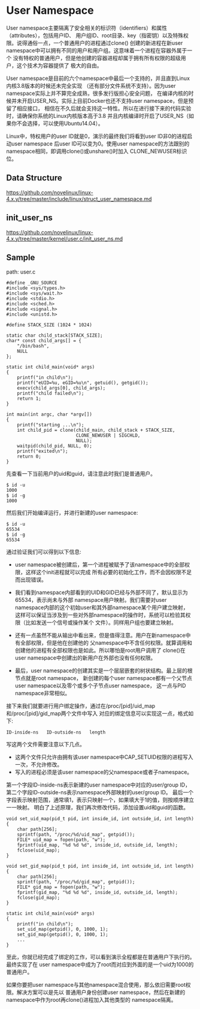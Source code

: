 User Namespace
========================================

User namespace主要隔离了安全相关的标识符（identifiers）和属性（attributes），包括用户ID、
用户组ID、root目录、key（指密钥）以及特殊权限。说得通俗一点，一个普通用户的进程通过clone()
创建的新进程在新user namespace中可以拥有不同的用户和用户组。这意味着一个进程在容器外属于一个
没有特权的普通用户，但是他创建的容器进程却属于拥有所有权限的超级用户，这个技术为容器提供了
极大的自由。

User namespace是目前的六个namespace中最后一个支持的，并且直到Linux内核3.8版本的时候还未完全实现
（还有部分文件系统不支持）。因为user namespace实际上并不算完全成熟，很多发行版担心安全问题，
在编译内核的时候并未开启USER_NS。实际上目前Docker也还不支持user namespace，但是预留了相应接口，
相信在不久后就会支持这一特性。所以在进行接下来的代码实验时，请确保你系统的Linux内核版本高于3.8
并且内核编译时开启了USER_NS（如果你不会选择，可以使用Ubuntu14.04）。

Linux中，特权用户的user ID就是0，演示的最终我们将看到user ID非0的进程启动user namespace
后user ID可以变为0。使用user namespace的方法跟别的namespace相同，即调用clone()或unshare()时加入
CLONE_NEWUSER标识位。

Data Structure
----------------------------------------

https://github.com/novelinux/linux-4.x.y/tree/master/include/linux/struct_user_namespace.md

init_user_ns
----------------------------------------

https://github.com/novelinux/linux-4.x.y/tree/master/kernel/user.c/init_user_ns.md

Sample
----------------------------------------

path: user.c
```
#define _GNU_SOURCE
#include <sys/types.h>
#include <sys/wait.h>
#include <stdio.h>
#include <sched.h>
#include <signal.h>
#include <unistd.h>

#define STACK_SIZE (1024 * 1024)

static char child_stack[STACK_SIZE];
char* const child_args[] = {
    "/bin/bash",
    NULL
};

static int child_main(void* args)
{
    printf("in child\n");
    printf("eUID=%u, eGID=%u\n", getuid(), getgid());
    execv(child_args[0], child_args);
    printf("child failed\n");
    return 1;
}

int main(int argc, char *argv[])
{
    printf("starting ...\n");
    int child_pid = clone(child_main, child_stack + STACK_SIZE,
                          CLONE_NEWUSER | SIGCHLD,
                          NULL);
    waitpid(child_pid, NULL, 0);
    printf("exited\n");
    return 0;
}
```

先查看一下当前用户的uid和guid，请注意此时我们是普通用户。

```
$ id -u
1000
$ id -g
1000
```

然后我们开始编译运行，并进行新建的user namespace:

```
$ id -u
65534
$ id -g
65534
```

通过验证我们可以得到以下信息:

* user namespace被创建后，第一个进程被赋予了该namespace中的全部权限，这样这个init进程就可以完成
  所有必要的初始化工作，而不会因权限不足而出现错误。

* 我们看到namespace内部看到的UID和GID已经与外部不同了，默认显示为65534，表示尚未与外部
namespace用户映射。我们需要对user namespace内部的这个初始user和其外部namespace某个用户建立映射，
这样可以保证当涉及到一些对外部namespace的操作时，系统可以检验其权限（比如发送一个信号或操作某个
文件）。同样用户组也要建立映射。

* 还有一点虽然不能从输出中看出来，但是值得注意。用户在新namespace中有全部权限，但是他在创建他的
父namespace中不含任何权限。就算调用和创建他的进程有全部权限也是如此。所以哪怕是root用户调用了
clone()在user namespace中创建出的新用户在外部也没有任何权限。

* 最后，user namespace的创建其实是一个层层嵌套的树状结构。最上层的根节点就是root namespace，
新创建的每个user namespace都有一个父节点user namespace以及零个或多个子节点user namespace，
这一点与PID namespace非常相似。

接下来我们就要进行用户绑定操作，通过在/proc/[pid]/uid_map和/proc/[pid]/gid_map两个文件中写入
对应的绑定信息可以实现这一点，格式如下:

```
ID-inside-ns   ID-outside-ns   length
```

写这两个文件需要注意以下几点。

* 这两个文件只允许由拥有该user namespace中CAP_SETUID权限的进程写入一次，不允许修改。
* 写入的进程必须是该user namespace的父namespace或者子namespace。

第一个字段ID-inside-ns表示新建的user namespace中对应的user/group ID，
第二个字段ID-outside-ns表示namespace外部映射的user/group ID。
最后一个字段表示映射范围，通常填1，表示只映射一个，如果填大于1的值，则按顺序建立一一映射。
明白了上述原理，我们再次修改代码，添加设置uid和guid的函数。

```
void set_uid_map(pid_t pid, int inside_id, int outside_id, int length)
{
    char path[256];
    sprintf(path, "/proc/%d/uid_map", getpid());
    FILE* uid_map = fopen(path, "w");
    fprintf(uid_map, "%d %d %d", inside_id, outside_id, length);
    fclose(uid_map);
}

void set_gid_map(pid_t pid, int inside_id, int outside_id, int length)
{
    char path[256];
    sprintf(path, "/proc/%d/gid_map", getpid());
    FILE* gid_map = fopen(path, "w");
    fprintf(gid_map, "%d %d %d", inside_id, outside_id, length);
    fclose(gid_map);
}

static int child_main(void* args)
{
    printf("in child\n");
    set_uid_map(getpid(), 0, 1000, 1);
    set_gid_map(getpid(), 0, 1000, 1);
    ...
}
```

至此，你就已经完成了绑定的工作，可以看到演示全程都是在普通用户下执行的。最终实现了在
user namespace中成为了root而对应到外面的是一个uid为1000的普通用户。

如果你要把user namespace与其他namespace混合使用，那么依旧需要root权限。解决方案可以是先以
普通用户身份创建user namespace，然后在新建的namespace中作为root再clone()进程加入其他类型的
namespace隔离。
